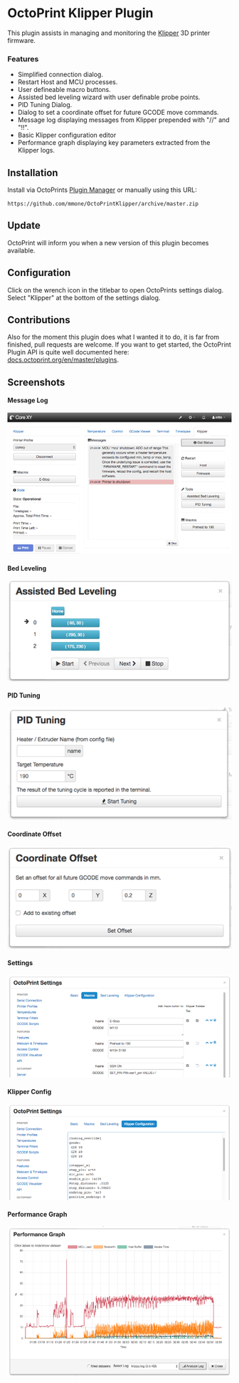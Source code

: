 # OctoPrint Klipper Plugin

This plugin assists in managing and monitoring the [Klipper](https://github.com/KevinOConnor/klipper) 3D printer firmware.

### Features
- Simplified connection dialog.
- Restart Host and MCU processes.
- User defineable macro buttons.
- Assisted bed leveling wizard with user definable probe points.
- PID Tuning Dialog.
- Dialog to set a coordinate offset for future GCODE move commands.
- Message log displaying messages from Klipper prepended with "//" and "!!".
- Basic Klipper configuration editor
- Performance graph displaying key parameters extracted from the Klipper logs.

## Installation

Install via OctoPrints [Plugin Manager](http://docs.octoprint.org/en/master/bundledplugins/pluginmanager.html)
or manually using this URL:

    https://github.com/mmone/OctoPrintKlipper/archive/master.zip

## Update

OctoPrint will inform you when a new version of this plugin becomes available.

## Configuration

Click on the wrench icon in the titlebar to open OctoPrints settings dialog. Select "Klipper" at the bottom of the settings dialog.

## Contributions

Also for the moment this plugin does what I wanted it to do, it is far from finished, pull requests are welcome. If you want to get started, the OctoPrint Plugin API is quite well documented here: [docs.octoprint.org/en/master/plugins](http://docs.octoprint.org/en/master/plugins).


## Screenshots

#### Message Log
![Message Log](docs/assets/img/message-log.png)

#### Bed Leveling
![Bed Leveling](docs/assets/img/bed-leveling.png)

#### PID Tuning
![PID Tuning](docs/assets/img/pid-tuning.png)

#### Coordinate Offset
![Coordinate Offset](docs/assets/img/offset.png)

#### Settings
![Settings](docs/assets/img/settings.png)

#### Klipper Config
![Klipper Config](docs/assets/img/klipper-config.png)

#### Performance Graph
![Performance Grap](docs/assets/img/performance-graph.png)

